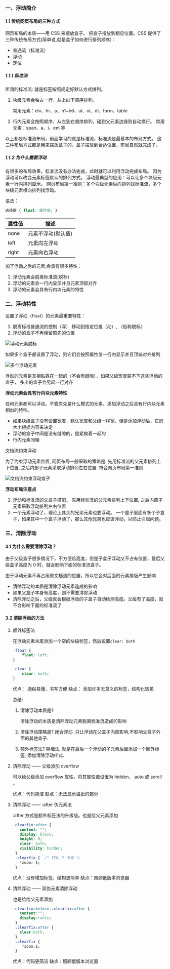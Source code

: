 ### 一、浮动简介

#### 1.1 传统网页布局的三种方式

网页布局的本质——用 CSS 来摆放盒子。 把盒子摆放到相应位置。CSS 提供了三种传统布局方式(简单说,就是盒子如何进行排列顺序)： 

- 普通流（标准流）
- 浮动 
- 定位 

##### 1.1.1 标准流

所谓的标准流:  就是标签按照规定好默认方式排列。

1. 块级元素会独占一行，从上向下顺序排列。 

   常用元素：div、hr、p、h1~h6、ul、ol、dl、form、table 

2. 行内元素会按照顺序，从左到右顺序排列，碰到父元素边缘则自动换行。 
   常用元素：span、a、i、em 等

以上都是标准流布局，前面学习的就是标准流，标准流是最基本的布局方式。 这三种布局方式都是用来摆放盒子的，盒子摆放到合适位置，布局自然就完成了。

##### 1.1.2 为什么需要浮动

有很多的布局效果，标准流没有办法完成，此时就可以利用浮动完成布局。 因为浮动可以改变元素标签默认的排列方式。
浮动最典型的应用：可以让多个块级元素一行内排列显示。 
网页布局第一准则：多个块级元素纵向排列找标准流，多个块级元素横向排列找浮动。

语法：

```css
选择器 { float: 属性值; } 
```

| 属性值 | 描述               |
| ------ | ------------------ |
| none   | 元素不浮动(默认值) |
| left   | 元素向左浮动       |
| right  | 元素向右浮动       |

加了浮动之后的元素,会具有很多特性：

1. 浮动元素会脱离标准流(脱标) 
2. 浮动的元素会一行内显示并且元素顶部对齐 
3. 浮动的元素会具有行内块元素的特性

### 二、浮动特性

设置了浮动（float）的元素最重要特性： 

1. 脱离标准普通流的控制（浮）  移动到指定位置（动）, （俗称脱标） 
2. 浮动的盒子不再保留原先的位置

![浮动元素脱标](https://gitee.com/Topcvan//img-storage/raw/master//css/%E6%B5%AE%E5%8A%A8%E5%85%83%E7%B4%A0%E8%84%B1%E6%A0%87.png)

如果多个盒子都设置了浮动，则它们会按照属性值一行内显示并且顶端对齐排列

![多个浮动元素](https://gitee.com/Topcvan//img-storage/raw/master//css/%E5%A4%9A%E4%B8%AA%E6%B5%AE%E5%8A%A8%E5%85%83%E7%B4%A0.png)

浮动的元素是互相贴靠在一起的（不会有缝隙），如果父级宽度装不下这些浮动的盒子， 多出的盒子会另起一行对齐

**浮动元素会具有行内块元素特性**

任何元素都可以浮动。不管原先是什么模式的元素，添加浮动之后具有行内块元素相似的特性。 

- 如果块级盒子没有设置宽度，默认宽度和父级一样宽，但是添加浮动后，它的大小根据内容来决定 
- 浮动的盒子中间是没有缝隙的，是紧挨着一起的 
- 行内元素同理 

文档流约束浮动

为了约束浮动元素位置, 网页布局一般采取的策略是: 
先用标准流的父元素排列上下位置, 之后内部子元素采取浮动排列左右位置.  符合网页布局第一准则

![文档流约束浮动盒子](https://gitee.com/Topcvan//img-storage/raw/master//css/%E6%96%87%E6%A1%A3%E6%B5%81%E7%BA%A6%E6%9D%9F%E6%B5%AE%E5%8A%A8%E7%9B%92%E5%AD%90.png)

**浮动布局注意点**

1. 浮动和标准流的父盒子搭配。 
   先用标准流的父元素排列上下位置, 之后内部子元素采取浮动排列左右位置 
2. 一个元素浮动了，理论上其余的兄弟元素也要浮动。 
   一个盒子里面有多个子盒子，如果其中一个盒子浮动了，那么其他兄弟也应该浮动，以防止引起问题。 

### 三、清除浮动

#### 3.1 为什么需要清除浮动？ 

由于父级盒子很多情况下，不方便给高度，但是子盒子浮动又不占有位置，最后父级盒子高度为 0 时，就会影响下面的标准流盒子。

由于浮动元素不再占用原文档流的位置，所以它会对后面的元素排版产生影响

- 清除浮动的本质是清除浮动元素造成的影响 
- 如果父盒子本身有高度，则不需要清除浮动 
- 清除浮动之后，父级就会根据浮动的子盒子自动检测高度。父级有了高度，就不会影响下面的标准流了

#### 3.2 清除浮动的方法

1. 额外标签法

   在浮动元素末尾添加一个空的块级标签，然后设置`clear: both`

   ```css
   .float {
       float: left;
   }
   
   .clear {
       clear: both;
   }
   ```

   优点： 通俗易懂，书写方便 
   缺点： 添加许多无意义的标签，结构化较差

   总结: 

   1. 清除浮动本质是?

      清除浮动的本质是清除浮动元素脱离标准流造成的影响 

   2. 清除浮动策略是? 
      闭合浮动.  只让浮动在父盒子内部影响,不影响父盒子外面的其他盒子. 

   3. 额外标签法? 
      隔墙法, 就是在最后一个浮动的子元素后面添加一个额外标签, 添加清除浮动样式. 

2. 清除浮动 —— 父级添加 overflow

   可以给父级添加 overflow 属性，将其属性值设置为 hidden、 auto 或 scroll 。 

   优点：代码简洁 
   缺点：无法显示溢出的部分

3. 清除浮动 —— :after 伪元素法 

   :after 方式是额外标签法的升级版。也是给父元素添加

   ```css
   .clearfix:after {   
      content: "";  
      display: block;  
      height: 0;  
      clear: both;  
      visibility: hidden;   
    }  
    .clearfix {  /* IE6、7 专有 */  
      *zoom: 1; 
    } 
   ```

   优点：没有增加标签，结构更简单 
   缺点：照顾低版本浏览器 

4. 清除浮动 —— 双伪元素清除浮动

   也是给给父元素添加

   ```css
   .clearfix:before,.clearfix:after { 
      content:""; 
      display:table;  
    } 
    .clearfix:after { 
      clear:both; 
    } 
    .clearfix { 
       *zoom:1; 
    }
   ```

   优点：代码更简洁 
   缺点：照顾低版本浏览器






